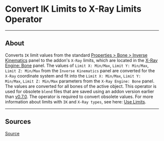 # Convert IK Limits to X-Ray Limits Operator

___

## About

Converts `IK` limit values from the standard [Properties > Bone > Inverse Kinematics](https://docs.blender.org/manual/en/3.6/animation/armatures/bones/properties/inverse_kinematics.html) panel to the addon's `X-Ray` limits, which are located in the [X-Ray Engine: Bone](../addon-panels/panel-bone.md) panel. The values of `Limit X: Min/Max`, `Limit Y: Min/Max`, `Limit Z: Min/Max` from the `Inverse Kinematics` panel are converted for the `X-Ray` coordinate system and fit into the `Limit X: Min/Max`, `Limit Y: Min/Max`, `Limit Z: Min/Max` parameters from the `X-Ray Engine: Bone` panel. The values are converted for all bones of the active object. This operator is used for obsolete `blend` files that are saved using an addon version earlier than [v0.7.0](https://github.com/PavelBlend/blender-xray/releases/tag/v0.7.0). The operator is required to convert obsolete values. For more information about limits with `IK` and `X-Ray types`, see here: [Use Limits](../addon-panels/panel-armature.md).

___

## Sources

[Source](https://github.com/PavelBlend/blender-xray/wiki/Operator-IK-Limits#%D0%BE%D0%BF%D0%B5%D1%80%D0%B0%D1%82%D0%BE%D1%80-convert-ik-limits-to-x-ray-limits)
